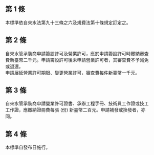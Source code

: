 第 1 條
-------
本標準依自來水法第九十三條之六及規費法第十條規定訂定之。

第 2 條
-------
自來水管承裝商申請籌設許可及營業許可，應於申請籌設許可時繳納審查  
費新臺幣二千元。申請籌設許可後未申請營業許可者，其審查費不予減免  
或退還。  
申請展延營業許可期限、變更營業許可，審查費每件新臺幣一千元。

第 3 條
-------
自來水管承裝商申請營業許可證書、承辦工程手冊、技術員工作證或技工  
工作證，應繳納證冊費每張 (份) 新臺幣二百元。申請補發或換發者，亦  
同。

第 4 條
-------
本標準自發布日施行。

